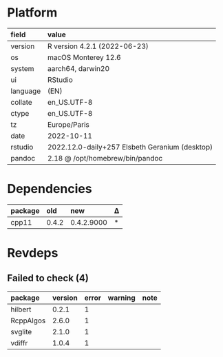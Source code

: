 # Platform

|field    |value                                          |
|:--------|:----------------------------------------------|
|version  |R version 4.2.1 (2022-06-23)                   |
|os       |macOS Monterey 12.6                            |
|system   |aarch64, darwin20                              |
|ui       |RStudio                                        |
|language |(EN)                                           |
|collate  |en_US.UTF-8                                    |
|ctype    |en_US.UTF-8                                    |
|tz       |Europe/Paris                                   |
|date     |2022-10-11                                     |
|rstudio  |2022.12.0-daily+257 Elsbeth Geranium (desktop) |
|pandoc   |2.18 @ /opt/homebrew/bin/pandoc                |

# Dependencies

|package |old   |new        |Δ  |
|:-------|:-----|:----------|:--|
|cpp11   |0.4.2 |0.4.2.9000 |*  |

# Revdeps

## Failed to check (4)

|package     |version |error |warning |note |
|:-----------|:-------|:-----|:-------|:----|
|hilbert     |0.2.1   |1     |        |     |
|RcppAlgos   |2.6.0   |1     |        |     |
|svglite     |2.1.0   |1     |        |     |
|vdiffr      |1.0.4   |1     |        |     |


